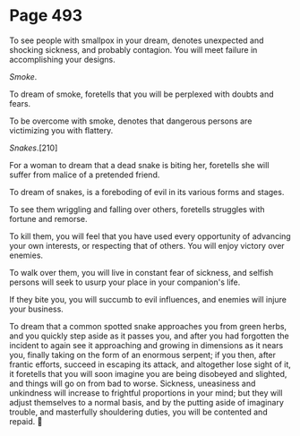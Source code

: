 # Page 493
To see people with smallpox in your dream, denotes unexpected
and shocking sickness, and probably contagion. You will meet
failure in accomplishing your designs.


_Smoke_.


To dream of smoke, foretells that you will be perplexed with doubts and fears.


To be overcome with smoke, denotes that dangerous persons are victimizing
you with flattery.


_Snakes_.[210]


For a woman to dream that a dead snake is biting her, foretells she
will suffer from malice of a pretended friend.


To dream of snakes, is a foreboding of evil in its various forms and stages.


To see them wriggling and falling over others, foretells struggles
with fortune and remorse.


To kill them, you will feel that you have used every opportunity
of advancing your own interests, or respecting that of others.
You will enjoy victory over enemies.


To walk over them, you will live in constant fear of sickness, and selfish
persons will seek to usurp your place in your companion's life.


If they bite you, you will succumb to evil influences, and enemies
will injure your business.


To dream that a common spotted snake approaches you from green herbs,
and you quickly step aside as it passes you, and after you had forgotten
the incident to again see it approaching and growing in dimensions
as it nears you, finally taking on the form of an enormous serpent;
if you then, after frantic efforts, succeed in escaping its attack,
and altogether lose sight of it, it foretells that you will soon
imagine you are being disobeyed and slighted, and things will go on
from bad to worse. Sickness, uneasiness and unkindness will increase
to frightful proportions in your mind; but they will adjust themselves
to a normal basis, and by the putting aside of imaginary trouble,
and masterfully shouldering duties, you will be contented and repaid.
